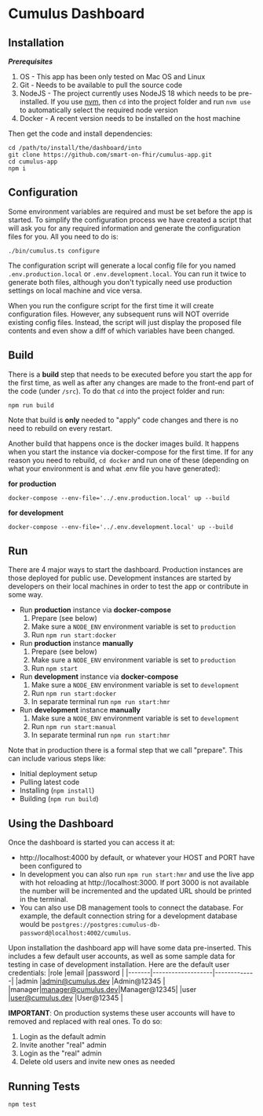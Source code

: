 # Cumulus Dashboard

## Installation

***Prerequisites***
1. OS - This app has been only tested on Mac OS and Linux
2. Git - Needs to be available to pull the source code
3. NodeJS - The project currently uses NodeJS 18 which needs to be pre-installed.
   If you use [nvm](https://github.com/nvm-sh/nvm), then `cd` into the project
   folder and run `nvm use` to automatically select the required node version
4. Docker - A recent version needs to be installed on the host machine


Then get the code and install dependencies:
```
cd /path/to/install/the/dashboard/into
git clone https://github.com/smart-on-fhir/cumulus-app.git
cd cumulus-app
npm i
```

## Configuration
Some environment variables are required and must be set before the app is started.
To simplify the configuration process we have created a script that will ask you for
any required information and generate the configuration files for you. All you need
to do is:
```
./bin/cumulus.ts configure
```
The configuration script will generate a local config file for you named `.env.production.local`
or `.env.development.local`. You can run it twice to generate both files, although 
you don't typically need use production settings on local machine and vice versa.

When you run the configure script for the first time it will create configuration files.
However, any subsequent runs will NOT override existing config files. Instead, the script
will just display the proposed file contents and even show a diff of which variables have
been changed.


## Build
There is a **build** step that needs to be executed before you start the app for
the first time, as well as after any changes are made to the front-end part of
the code (under `/src`). To do that `cd` into the project folder and run:
```
npm run build
```
Note that build is **only** needed to "apply" code changes and there is no need
to rebuild on every restart.

Another build that happens once is the docker images build. It happens when you
start the instance via docker-compose for the first time. If for any reason you
need to rebuild, `cd docker` and run one of these (depending on what your environment
is and what .env file you have generated):

**for production**
```
docker-compose --env-file='../.env.production.local' up --build
```
**for development**
```
docker-compose --env-file='../.env.development.local' up --build 
```

## Run
There are 4 major ways to start the dashboard. Production instances are those deployed for public use.
Development instances are started by developers on their local machines in order to test the app or
contribute in some way.

- Run **production** instance via **docker-compose**
    1. Prepare (see below)
    2. Make sure a `NODE_ENV` environment variable is set to `production`
    3. Run `npm run start:docker`
- Run **production** instance **manually**
    1. Prepare (see below)
    2. Make sure a `NODE_ENV` environment variable is set to `production`
    3. Run `npm start`
- Run **development** instance via **docker-compose**
    1. Make sure a `NODE_ENV` environment variable is set to `development`
    2. Run `npm run start:docker`
    3. In separate terminal run `npm run start:hmr`
- Run **development** instance **manually**
    1. Make sure a `NODE_ENV` environment variable is set to `development`
    2. Run `npm run start:manual`
    3. In separate terminal run `npm run start:hmr`

Note that in production there is a formal step that we call "prepare".
This can include various steps like:
- Initial deployment setup
- Pulling latest code
- Installing (`npm install`)
- Building (`npm run build`)

## Using the Dashboard
Once the dashboard is started you can access it at:
- http://localhost:4000 by default, or whatever your HOST and PORT have been configured to
- In development you can also run `npm run start:hmr` and use the live app with hot reloading
  at http://localhost:3000. If port 3000 is not available the number will be incremented and
  the updated URL should be printed in the terminal.
- You can also use DB management tools to connect the database. For example, the default
  connection string for a development database would be `postgres://postgres:cumulus-db-password@localhost:4002/cumulus`.

Upon installation the dashboard app will have some data pre-inserted. This includes a
few default user accounts, as well as some sample data for testing in case of
development installation. Here are the default user credentials:
|role   |email              |password     |
|-------|-------------------|-------------|
|admin  |admin@cumulus.dev  |Admin@12345  |
|manager|manager@cumulus.dev|Manager@12345|
|user   |user@cumulus.dev   |User@12345   |


**IMPORTANT**: On production systems these user accounts will have to removed and
replaced with real ones. To do so:
1. Login as the default admin
2. Invite another "real" admin
3. Login as the "real" admin
4. Delete old users and invite new ones as needed


## Running Tests
```            
npm test
```
